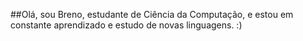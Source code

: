 ##Olá, sou Breno, estudante de Ciência da Computação, e estou em constante aprendizado e estudo de novas linguagens. :)
